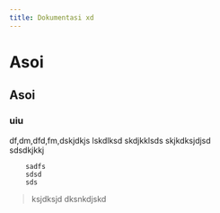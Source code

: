 ```yaml
---
title: Dokumentasi xd
---
```


# Asoi
## Asoi
### uiu

df,dm,dfd,fm,dskjdkjs
lskdlksd
skdjkklsds
skjkdksjdjsd<br>
sdsdkjkkj

        sadfs
        sdsd
        sds

>ksjdksjd
>dksnkdjskd

